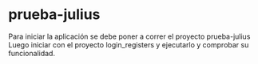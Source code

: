 # prueba-julius
Para iniciar la aplicación se debe poner a correr el proyecto prueba-julius
Luego iniciar con el proyecto login_registers y ejecutarlo y comprobar su funcionalidad.
